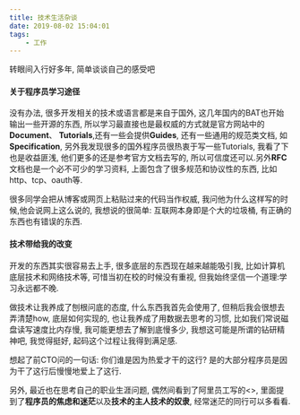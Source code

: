 ```yaml
---
title: 技术生活杂谈
date: 2019-08-02 15:04:01
tags:
	- 工作
---
```



转眼间入行好多年, 简单谈谈自己的感受吧

<!-- more -->

#### 关于程序员学习途径

没有办法, 很多开发相关的技术或语言都是来自于国外, 这几年国内的BAT也开始输出一些开源的东西, 所以学习最直接也是最权威的方式就是官方网站中的**Document**、 **Tutorials**,还有一些会提供**Guides**, 还有一些通用的规范类文档, 如**Specification**, 另外我发现很多的国外程序员很热衷于写一些Tutorials, 我看了下也是收益匪浅, 他们更多的还是参考官方文档去写的, 所以可信度还可以.另外**RFC**文档也是一个必不可少的学习资料, 上面包含了很多规范和协议性的东西, 比如http、tcp、oauth等.

很多同学会把从博客或网页上粘贴过来的代码当作权威, 我问他为什么这样写的时候,他会说网上这么说的, 我想说的很简单: 互联网本身即是个大的垃圾桶, 有正确的东西也有错误的东西. 

#### 技术带给我的改变

开发的东西其实很容易去上手, 很多底层的东西现在越来越能吸引我, 比如计算机底层技术和网络技术等, 可惜当初在校的时候没有重视,  但我始终坚信一个道理:学习永远都不晚.

做技术让我养成了刨根问底的态度, 什么东西我首先会使用了, 但稍后我会很想去弄清楚how, 底层如何实现的, 也让我养成了用数据去思考的习惯, 比如我们常说磁盘读写速度比内存慢, 我可能更想去了解到底慢多少, 我想这可能是所谓的钻研精神吧, 我觉得挺好, 起码这个过程让我得到满足感.

想起了前CTO问的一句话: 你们谁是因为热爱才干的这行?  是的大部分程序员是因为干了这行后慢慢地爱上了这行.

另外, 最近也在思考自己的职业生涯问题, 偶然间看到了阿里员工写的<<Codelife>>,   里面提到了**程序员的焦虑和迷茫**以及**技术的主人技术的奴隶**,  经常迷茫的同行可以多看看.